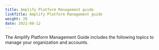 ```yaml
---
title: Amplify Platform Management guide
linkTitle: Amplify Platform Management guide
weight: 20
date: 2021-08-12
---
```


The Amplify Platform Management Guide includes the following topics to manage your organization and accounts.
